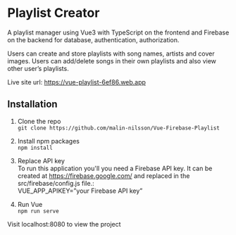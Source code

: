 # Playlist Creator

A playlist manager using Vue3 with TypeScript on the frontend and Firebase on the backend for database, authentication, authorization.

Users can create and store playlists with song names, artists and cover images. Users can add/delete songs in their own playlists and also view other user’s playlists.

Live site url: https://vue-playlist-6ef86.web.app

## Installation
1. Clone the repo\
`git clone https://github.com/malin-nilsson/Vue-Firebase-Playlist`

2. Install npm packages\
`npm install`

3. Replace API key\
To run this application you'll you need a Firebase API key. It can be created at https://firebase.google.com/ and replaced in the src/firebase/config.js file.:\
VUE_APP_APIKEY=”your Firebase API key”

4. Run Vue\
`npm run serve`

Visit localhost:8080 to view the project
